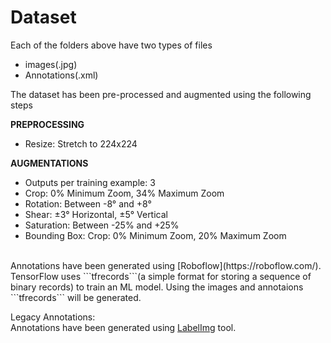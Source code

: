# Dataset
Each of the folders above have two types of files<br>
- images(.jpg)
- Annotations(.xml)

The dataset has been pre-processed and augmented using the following steps

**PREPROCESSING**
- Resize: Stretch to 224x224<br>

**AUGMENTATIONS**
- Outputs per training example: 3
- Crop: 0% Minimum Zoom, 34% Maximum Zoom
- Rotation: Between -8° and +8°
- Shear: ±3° Horizontal, ±5° Vertical
- Saturation: Between -25% and +25%
- Bounding Box: Crop: 0% Minimum Zoom, 20% Maximum Zoom
<br>
Annotations have been generated using [Roboflow](https://roboflow.com/). TensorFlow uses ```tfrecords```(a simple format for storing a sequence of binary records)
to train an ML model. Using the images and annotaions ```tfrecords``` will be generated.

Legacy Annotations:<br>
Annotations have been generated using [LabelImg](https://github.com/tzutalin/labelImg) tool. <br>



